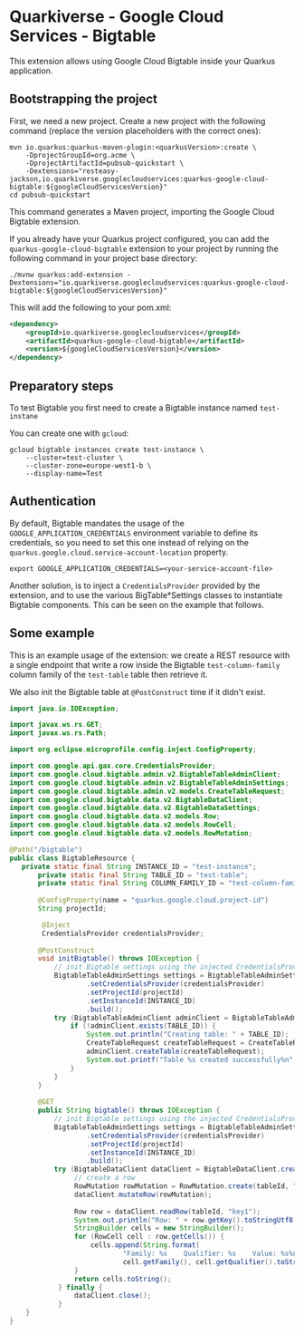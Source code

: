 # Quarkiverse - Google Cloud Services - Bigtable

This extension allows using Google Cloud Bigtable inside your Quarkus application.

## Bootstrapping the project

First, we need a new project. Create a new project with the following command (replace the version placeholders with the correct ones):

```shell script
mvn io.quarkus:quarkus-maven-plugin:<quarkusVersion>:create \
    -DprojectGroupId=org.acme \
    -DprojectArtifactId=pubsub-quickstart \
    -Dextensions="resteasy-jackson,io.quarkiverse.googlecloudservices:quarkus-google-cloud-bigtable:${googleCloudServicesVersion}"
cd pubsub-quickstart
```

This command generates a Maven project, importing the Google Cloud Bigtable extension.

If you already have your Quarkus project configured, you can add the `quarkus-google-cloud-bigtable` extension to your project by running the following command in your project base directory:
```shell script
./mvnw quarkus:add-extension -Dextensions="io.quarkiverse.googlecloudservices:quarkus-google-cloud-bigtable:${googleCloudServicesVersion}"
```

This will add the following to your pom.xml:

```xml
<dependency>
    <groupId>io.quarkiverse.googlecloudservices</groupId>
    <artifactId>quarkus-google-cloud-bigtable</artifactId>
    <version>${googleCloudServicesVersion}</version>
</dependency>
```

## Preparatory steps

To test Bigtable you first need to create a Bigtable instance named `test-instane`

You can create one with `gcloud`:

```
gcloud bigtable instances create test-instance \
    --cluster=test-cluster \
    --cluster-zone=europe-west1-b \
    --display-name=Test
```

## Authentication

By default, Bigtable mandates the usage of the `GOOGLE_APPLICATION_CREDENTIALS` environment variable to define its credentials, so
you need to set this one instead of relying on the `quarkus.google.cloud.service-account-location` property. 

```
export GOOGLE_APPLICATION_CREDENTIALS=<your-service-account-file>
```

Another solution, is to inject a `CredentialsProvider` provided by the extension, and to use the various BigTable*Settings classes 
to instantiate Bigtable components. This can be seen on the example that follows.

## Some example

This is an example usage of the extension: we create a REST resource with a single endpoint that write a row inside the Bigtable `test-column-family` column family of the `test-table` table then retrieve it.

We also init the Bigtable table at `@PostConstruct` time if it didn't exist.

```java
import java.io.IOException;

import javax.ws.rs.GET;
import javax.ws.rs.Path;

import org.eclipse.microprofile.config.inject.ConfigProperty;

import com.google.api.gax.core.CredentialsProvider;
import com.google.cloud.bigtable.admin.v2.BigtableTableAdminClient;
import com.google.cloud.bigtable.admin.v2.BigtableTableAdminSettings;
import com.google.cloud.bigtable.admin.v2.models.CreateTableRequest;
import com.google.cloud.bigtable.data.v2.BigtableDataClient;
import com.google.cloud.bigtable.data.v2.BigtableDataSettings;
import com.google.cloud.bigtable.data.v2.models.Row;
import com.google.cloud.bigtable.data.v2.models.RowCell;
import com.google.cloud.bigtable.data.v2.models.RowMutation;

@Path("/bigtable")
public class BigtableResource {
   private static final String INSTANCE_ID = "test-instance";
       private static final String TABLE_ID = "test-table";
       private static final String COLUMN_FAMILY_ID = "test-column-family";
       
       @ConfigProperty(name = "quarkus.google.cloud.project-id")
       String projectId;

        @Inject
        CredentialsProvider credentialsProvider;
       
       @PostConstruct
       void initBigtable() throws IOException {
           // init Bigtable settings using the injected CredentialsProvider
           BigtableTableAdminSettings settings = BigtableTableAdminSettings.newBuilder()
                   .setCredentialsProvider(credentialsProvider)
                   .setProjectId(projectId)
                   .setInstanceId(INSTANCE_ID)
                   .build();
           try (BigtableTableAdminClient adminClient = BigtableTableAdminClient.create(settings)) {
               if (!adminClient.exists(TABLE_ID)) {
                   System.out.println("Creating table: " + TABLE_ID);
                   CreateTableRequest createTableRequest = CreateTableRequest.of(TABLE_ID).addFamily(COLUMN_FAMILY_ID);
                   adminClient.createTable(createTableRequest);
                   System.out.printf("Table %s created successfully%n", TABLE_ID);
               }
           }
       }
   
       @GET
       public String bigtable() throws IOException {
           // init Bigtable settings using the injected CredentialsProvider
           BigtableTableAdminSettings settings = BigtableTableAdminSettings.newBuilder()
                   .setCredentialsProvider(credentialsProvider)
                   .setProjectId(projectId)
                   .setInstanceId(INSTANCE_ID)
                   .build();
           try (BigtableDataClient dataClient = BigtableDataClient.create(settings)) {
                // create a row
                RowMutation rowMutation = RowMutation.create(tableId, "key1").setCell(columnFamily, "test", "value1");
                dataClient.mutateRow(rowMutation);
    
                Row row = dataClient.readRow(tableId, "key1");
                System.out.println("Row: " + row.getKey().toStringUtf8());
                StringBuilder cells = new StringBuilder();
                for (RowCell cell : row.getCells()) {
                    cells.append(String.format(
                            "Family: %s    Qualifier: %s    Value: %s%n",
                            cell.getFamily(), cell.getQualifier().toStringUtf8(), cell.getValue().toStringUtf8()));
                }
                return cells.toString();
            } finally {
                dataClient.close();
            }
    }
}
```
